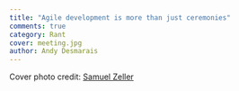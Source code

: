 ```yaml
---
title: "Agile development is more than just ceremonies"
comments: true
category: Rant
cover: meeting.jpg
author: Andy Desmarais
---
```


Cover photo credit: [Samuel Zeller](https://unsplash.com/@samuelzeller)


